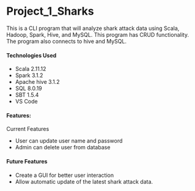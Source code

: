 # Project_1_Sharks

This is a CLI program that will analyze shark attack data using Scala, Hadoop, Spark, Hive, and MySQL. 
This program has CRUD functionality. The program also connects to hive and MySQL.



#### Technologies Used
- Scala  2.11.12
- Spark 3.1.2
- Apache hive 3.1.2
- SQL  8.0.19
- SBT 1.5.4
- VS Code



#### Features:
Current Features
- User can update user name and password
- Admin can delete user from database


#### Future Features
- Create a GUI for better user interaction
- Allow automatic update of the latest shark attack data.
